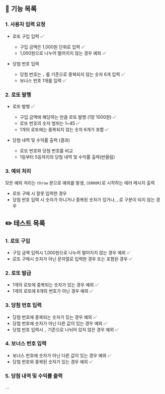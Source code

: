 ## 🚀 기능 목록

### 1. 사용자 입력 요청

- 로또 구입 입력 ✅

  - 구입 금액은 1,000원 단위로 입력 ✅
  - 1,000원으로 나누어 떨어지지 않는 경우 예외 ✅

- 당첨 번호 입력

  - 당첨 번호는 `,` 를 기준으로 중복되지 않는 숫자 6개 입력 ✅
  - 보너스 번호 1개를 입력 ✅

### 2. 로또 발행

- 로또 발행 ✅

  - 구입 금액에 해당하는 만큼 로또 발행 (1장 1000원) ✅
  - 로또 번호의 숫자 범위는 1~45 ✅
  - 1개의 로또에는 중복되지 않는 숫자 6개가 포함 ✅

- 당첨 내역 및 수익률 출력 (결과)

  - 로또 번호와 당첨 번호를 비교
  - 1등부터 5등까지의 당첨 내역 및 수익률 출력(반올림)

### 3. 예외 처리

모든 예외 처리는 `throw` 문으로 예외를 발생, `[ERROR]`로 시작하는 에러 메시지 출력

- 로또 구매 시 잘못 입력한 경우
- 당첨 번호 입력 시 숫자가 아니거나 중복된 숫자가 있거나, `,`로 구분이 되지 않는 경우

## ✏️ 테스트 목록

### 1. 로또 구입

- 구입 금액 입력시 1,000원으로 나누어 떨어지지 않는 경우 예외 ✅
- 로또 구매시 숫자가 아닌 문자열로 입력한 경우 또는 포함된 경우 ✅

### 2. 로또 발급

- 1개의 로또에 중복되는 숫자가 있는 경우 예외 ✅
- 1개의 로또에 6개의 번호가 아닌 경우 예외 ✅

### 3. 당첨 번호 입력

- 당첨 번호에 중복되는 숫자가 있는 경우 예외 ✅
- 당첨 번호에 숫자가 아닌 다른 값이 있는 경우 예외 ✅
- 당첨 번호 입력시 `,` 기준으로 나뉘어 있지 않은 경우 예외 ✅

### 4. 보너스 번호 입력

- 보너스 번호에 숫자가 아닌 다른 값이 있는 경우 예외 ✅
- 당첨 번호와 중복된 숫자가 있는 경우 예외 ✅

### 5. 당첨 내역 및 수익률 출력

...
